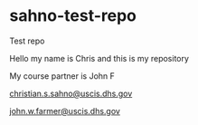 # sahno-test-repo
Test repo

Hello my name is Chris and this is my repository

My course partner is John F

christian.s.sahno@uscis.dhs.gov

john.w.farmer@uscis.dhs.gov